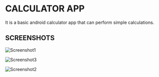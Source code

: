 
# CALCULATOR APP

It is a basic android calculator app that can perform simple calculations.


## SCREENSHOTS

 ![Screenshot1](https://user-images.githubusercontent.com/101872328/164301507-07ed3e24-63d1-4911-99d4-8c3945a4a5a4.png)


![Screenshot3](https://user-images.githubusercontent.com/101872328/164301570-90b3b982-ccc1-431d-b1b9-bcf1083daa38.png)


![Screenshot2](https://user-images.githubusercontent.com/101872328/164301601-82674034-f259-442f-82f3-7acf46d7445c.png)

